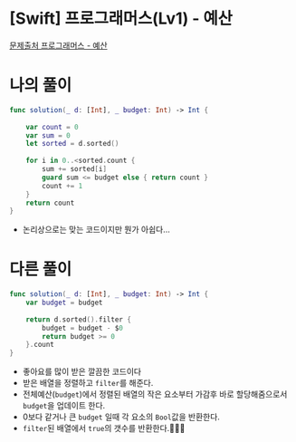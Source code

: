 # [Swift] 프로그래머스(Lv1) - 예산

[문제출처 프로그래머스 - 예산](https://school.programmers.co.kr/learn/courses/30/lessons/12982)

# 나의 풀이

```swift
func solution(_ d: [Int], _ budget: Int) -> Int {
    
    var count = 0
    var sum = 0
    let sorted = d.sorted()
    
    for i in 0..<sorted.count {
        sum += sorted[i]
        guard sum <= budget else { return count }
        count += 1
    }
    return count
}
```

- 논리상으로는 맞는 코드이지만 뭔가 아쉽다…

# 다른 풀이

```swift
func solution(_ d: [Int], _ budget: Int) -> Int {
    var budget = budget
    
    return d.sorted().filter {
        budget = budget - $0
        return budget >= 0
    }.count
}
```

- 좋아요를 많이 받은 깔끔한 코드이다
- 받은 배열을 정렬하고 `filter`를 해준다.
- 전체예산(`budget`)에서 정렬된 배열의 작은 요소부터 가감후 바로 할당해줌으로서 `budget`을 업데이트 한다.
- 0보다 같거나 큰 `budget` 일때 각 요소의 `Bool`값을 반환한다.
- `filter`된 배열에서 `true`의 갯수를 반환한다.👏👏👏
